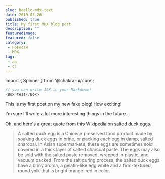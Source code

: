 ```yaml
---
slug: heello-mdx-text
date: 2019-05-26
published: true
title: My first MDX blog post
description: ""
featuredImage: 
featured: false
category:
 - Новости
 - MDX
tag:
 - aa
 - cc
---
```

import { Spinner } from '@chakra-ui/core';

<Spinner />

```js
// you can write JSX in your Markdown!
<Box>test</Box>
```


This is my first post on my new fake blog! How exciting!

I'm sure I'll write a lot more interesting things in the future.

Oh, and here's a great quote from this Wikipedia on
[salted duck eggs](https://en.wikipedia.org/wiki/Salted_duck_egg).

> A salted duck egg is a Chinese preserved food product made by soaking duck
> eggs in brine, or packing each egg in damp, salted charcoal. In Asian
> supermarkets, these eggs are sometimes sold covered in a thick layer of salted
> charcoal paste. The eggs may also be sold with the salted paste removed,
> wrapped in plastic, and vacuum packed. From the salt curing process, the
> salted duck eggs have a briny aroma, a gelatin-like egg white and a
> firm-textured, round yolk that is bright orange-red in color.
